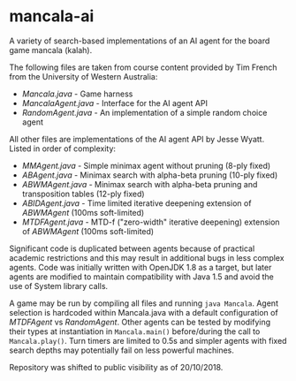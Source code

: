 # mancala-ai
A variety of search-based implementations of an AI agent for the board game mancala (kalah).

The following files are taken from course content provided by Tim French from the University of Western Australia:
* *Mancala.java* - Game harness
* *MancalaAgent.java* - Interface for the AI agent API
* *RandomAgent.java* - An implementation of a simple random choice agent

All other files are implementations of the AI agent API by Jesse Wyatt. Listed in order of complexity:
* *MMAgent.java* - Simple minimax agent without pruning (8-ply fixed)
* *ABAgent.java* - Minimax search with alpha-beta pruning (10-ply fixed)
* *ABWMAgent.java* - Minimax search with alpha-beta pruning and transposition tables (12-ply fixed)
* *ABIDAgent.java* - Time limited iterative deepening extension of *ABWMAgent* (100ms soft-limited)
* *MTDFAgent.java* - MTD-f ("zero-width" iterative deepening) extension of *ABWMAgent* (100ms soft-limited)

Significant code is duplicated between agents because of practical academic restrictions and this may result in additional bugs in less complex agents. Code was initially written with OpenJDK 1.8 as a target, but later agents are modified to maintain compatibility with Java 1.5 and avoid the use of System library calls.

A game may be run by compiling all files and running ```java Mancala```. Agent selection is hardcoded within Mancala.java with a default configuration of *MTDFAgent* vs *RandomAgent*. Other agents can be tested by modifying their types at instantiation in ```Mancala.main()``` before/during the call to ```Mancala.play()```. Turn timers are limited to 0.5s and simpler agents with fixed search depths may potentially fail on less powerful machines.

Repository was shifted to public visibility as of 20/10/2018.
